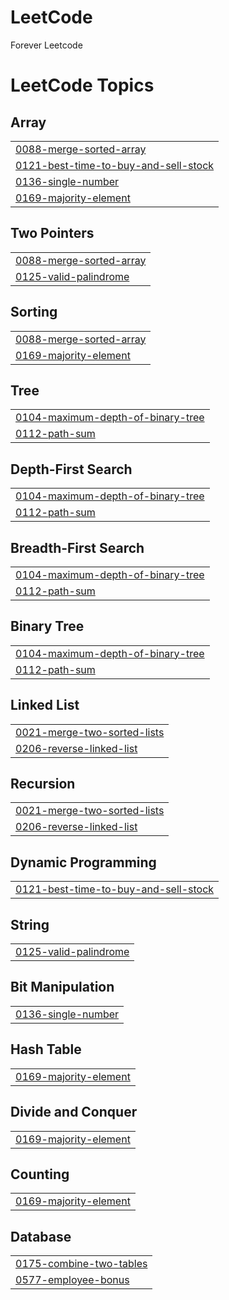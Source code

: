# LeetCode
Forever Leetcode

<!---LeetCode Topics Start-->
# LeetCode Topics
## Array
|  |
| ------- |
| [0088-merge-sorted-array](https://github.com/WONYOUNG-SONG/LeetCode/tree/master/0088-merge-sorted-array) |
| [0121-best-time-to-buy-and-sell-stock](https://github.com/WONYOUNG-SONG/LeetCode/tree/master/0121-best-time-to-buy-and-sell-stock) |
| [0136-single-number](https://github.com/WONYOUNG-SONG/LeetCode/tree/master/0136-single-number) |
| [0169-majority-element](https://github.com/WONYOUNG-SONG/LeetCode/tree/master/0169-majority-element) |
## Two Pointers
|  |
| ------- |
| [0088-merge-sorted-array](https://github.com/WONYOUNG-SONG/LeetCode/tree/master/0088-merge-sorted-array) |
| [0125-valid-palindrome](https://github.com/WONYOUNG-SONG/LeetCode/tree/master/0125-valid-palindrome) |
## Sorting
|  |
| ------- |
| [0088-merge-sorted-array](https://github.com/WONYOUNG-SONG/LeetCode/tree/master/0088-merge-sorted-array) |
| [0169-majority-element](https://github.com/WONYOUNG-SONG/LeetCode/tree/master/0169-majority-element) |
## Tree
|  |
| ------- |
| [0104-maximum-depth-of-binary-tree](https://github.com/WONYOUNG-SONG/LeetCode/tree/master/0104-maximum-depth-of-binary-tree) |
| [0112-path-sum](https://github.com/WONYOUNG-SONG/LeetCode/tree/master/0112-path-sum) |
## Depth-First Search
|  |
| ------- |
| [0104-maximum-depth-of-binary-tree](https://github.com/WONYOUNG-SONG/LeetCode/tree/master/0104-maximum-depth-of-binary-tree) |
| [0112-path-sum](https://github.com/WONYOUNG-SONG/LeetCode/tree/master/0112-path-sum) |
## Breadth-First Search
|  |
| ------- |
| [0104-maximum-depth-of-binary-tree](https://github.com/WONYOUNG-SONG/LeetCode/tree/master/0104-maximum-depth-of-binary-tree) |
| [0112-path-sum](https://github.com/WONYOUNG-SONG/LeetCode/tree/master/0112-path-sum) |
## Binary Tree
|  |
| ------- |
| [0104-maximum-depth-of-binary-tree](https://github.com/WONYOUNG-SONG/LeetCode/tree/master/0104-maximum-depth-of-binary-tree) |
| [0112-path-sum](https://github.com/WONYOUNG-SONG/LeetCode/tree/master/0112-path-sum) |
## Linked List
|  |
| ------- |
| [0021-merge-two-sorted-lists](https://github.com/WONYOUNG-SONG/LeetCode/tree/master/0021-merge-two-sorted-lists) |
| [0206-reverse-linked-list](https://github.com/WONYOUNG-SONG/LeetCode/tree/master/0206-reverse-linked-list) |
## Recursion
|  |
| ------- |
| [0021-merge-two-sorted-lists](https://github.com/WONYOUNG-SONG/LeetCode/tree/master/0021-merge-two-sorted-lists) |
| [0206-reverse-linked-list](https://github.com/WONYOUNG-SONG/LeetCode/tree/master/0206-reverse-linked-list) |
## Dynamic Programming
|  |
| ------- |
| [0121-best-time-to-buy-and-sell-stock](https://github.com/WONYOUNG-SONG/LeetCode/tree/master/0121-best-time-to-buy-and-sell-stock) |
## String
|  |
| ------- |
| [0125-valid-palindrome](https://github.com/WONYOUNG-SONG/LeetCode/tree/master/0125-valid-palindrome) |
## Bit Manipulation
|  |
| ------- |
| [0136-single-number](https://github.com/WONYOUNG-SONG/LeetCode/tree/master/0136-single-number) |
## Hash Table
|  |
| ------- |
| [0169-majority-element](https://github.com/WONYOUNG-SONG/LeetCode/tree/master/0169-majority-element) |
## Divide and Conquer
|  |
| ------- |
| [0169-majority-element](https://github.com/WONYOUNG-SONG/LeetCode/tree/master/0169-majority-element) |
## Counting
|  |
| ------- |
| [0169-majority-element](https://github.com/WONYOUNG-SONG/LeetCode/tree/master/0169-majority-element) |
## Database
|  |
| ------- |
| [0175-combine-two-tables](https://github.com/WONYOUNG-SONG/LeetCode/tree/master/0175-combine-two-tables) |
| [0577-employee-bonus](https://github.com/WONYOUNG-SONG/LeetCode/tree/master/0577-employee-bonus) |
<!---LeetCode Topics End-->